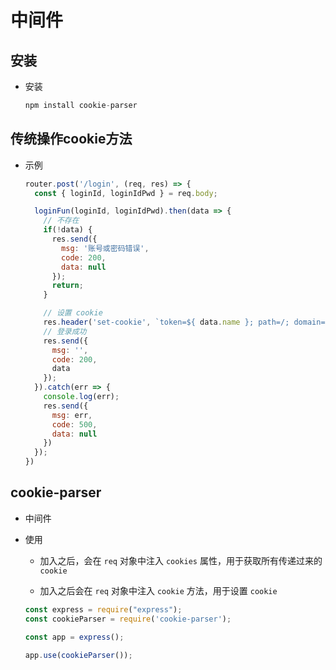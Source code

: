 # 中间件

## 安装

  - 安装

    ```javascript
    npm install cookie-parser
    ```

## 传统操作cookie方法

  - 示例

    ```javascript
    router.post('/login', (req, res) => {
      const { loginId, loginIdPwd } = req.body;

      loginFun(loginId, loginIdPwd).then(data => {
        // 不存在
        if(!data) {
          res.send({
            msg: '账号或密码错误',
            code: 200,
            data: null
          });
          return;
        }

        // 设置 cookie
        res.header('set-cookie', `token=${ data.name }; path=/; domain=localhost; max-age=3600`);
        // 登录成功
        res.send({
          msg: '',
          code: 200,
          data
        });
      }).catch(err => {
        console.log(err);
        res.send({
          msg: err,
          code: 500,
          data: null
        })
      });
    })
    ```

## cookie-parser

  - 中间件

  - 使用

      - 加入之后，会在 `req` 对象中注入 `cookies` 属性，用于获取所有传递过来的 `cookie`

      - 加入之后会在 `req` 对象中注入 `cookie` 方法，用于设置 `cookie`

    ```javascript
    const express = require("express");
    const cookieParser = require('cookie-parser');

    const app = express();

    app.use(cookieParser());
    ```
